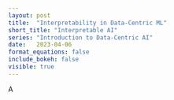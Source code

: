 ```yaml
---
layout: post
title:  "Interpretability in Data-Centric ML"
short_title: "Interpretable AI"
series: "Introduction to Data-Centric AI"
date:   2023-04-06
format_equations: false
include_bokeh: false
visible: true
---
```


A